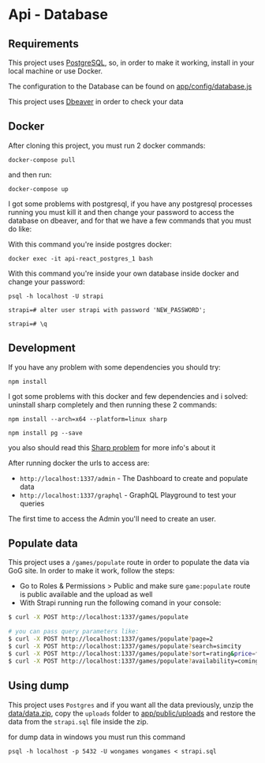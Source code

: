 # Api - Database

## Requirements

This project uses [PostgreSQL](https://www.postgresql.org/), so, in order to make it working, install in your local machine or use Docker.

The configuration to the Database can be found on [app/config/database.js](app/config/database.js)

This project uses [Dbeaver](https://dbeaver.com/download/) in order to check your data

## Docker

After cloning this project, you must run 2 docker commands:

```
docker-compose pull
```

and then run:

```
docker-compose up
```

I got some problems with postgresql, if you have any postgresql processes running you must kill it and then change your password to access the database on dbeaver, and for that we have a few commands that you must do like: 

With this command you're inside postgres docker:
```
docker exec -it api-react_postgres_1 bash
```

With this command you're inside your own database inside docker and change your password:
```
psql -h localhost -U strapi

strapi=# alter user strapi with password 'NEW_PASSWORD';

strapi=# \q
```

## Development

If you have any problem with some dependencies you should try:

```
npm install
```

I got some problems with this docker and few dependencies and i solved:
uninstall sharp completely and then running these 2 commands:

```
npm install --arch=x64 --platform=linux sharp

npm install pg --save
```

you also should read this [Sharp problem](https://stackoverflow.com/questions/60181138/error-running-sharp-inside-aws-lambda-function-darwin-x64-binaries-cannot-be-u) for more info's about it

After running docker the urls to access are:

- `http://localhost:1337/admin` - The Dashboard to create and populate data
- `http://localhost:1337/graphql` - GraphQL Playground to test your queries

The first time to access the Admin you'll need to create an user.

## Populate data

This project uses a `/games/populate` route in order to populate the data via GoG site.
In order to make it work, follow the steps:

- Go to Roles & Permissions > Public and make sure `game:populate` route is public available and the upload as well
- With Strapi running run the following comand in your console:

```bash
$ curl -X POST http://localhost:1337/games/populate

# you can pass query parameters like:
$ curl -X POST http://localhost:1337/games/populate?page=2
$ curl -X POST http://localhost:1337/games/populate?search=simcity
$ curl -X POST http://localhost:1337/games/populate?sort=rating&price=free
$ curl -X POST http://localhost:1337/games/populate?availability=coming&sort=popularity
```
## Using dump

This project uses `Postgres` and if you want all the data previously, unzip the [data/data.zip](data/data.zip), copy the `uploads` folder to [app/public/uploads](app/public/uploads) and restore the data from the `strapi.sql` file inside the zip.

for dump data in windows you must run this command

```
psql -h localhost -p 5432 -U wongames wongames < strapi.sql
```
